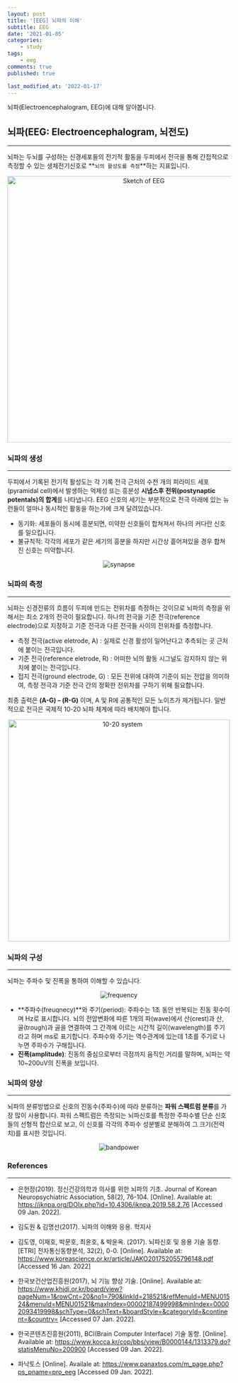 ```yaml
---
layout: post
title: '[EEG] 뇌파의 이해'
subtitle: EEG
date: '2021-01-05'
categories:
    - study
tags:
    - eeg
comments: true
published: true

last_modified_at: '2022-01-17'
---
```


뇌파(Electroencephalogram, EEG)에 대해 알아봅니다.

## 뇌파(EEG: Electroencephalogram, 뇌전도)

***

뇌파는 두뇌를 구성하는 신경세포들의 전기적 활동을 두피에서 전극을 통해 간접적으로 측정할 수 있는 생체전기신호로 **`뇌의 활성도를 측정`**하는 지표입니다.    

<center><img src="https://github.com/HayoonSong/Images-for-Github-Pages/blob/main/study/eeg/01_understanding_eeg/sketch_of_EEG.png?raw=true" alt="Sketch of EEG" width="600" height="600"></center>


### 뇌파의 생성

***

두피에서 기록된 전기적 활성도는 각 기록 전극 근처의 수천 개의 피라미드 세포(pyramidal cell)에서 발생하는 억제성 또는 흥분성 **시냅스후 전위(postynaptic potentals)의 합계**를 나타냅니다. EEG 신호의 세기는 부분적으로 전극 아래에 있는 뉴런들이 얼마나 동시적인 활동을 하는가에 크게 달려있습니다. 
*   동기화: 세포들이 동시에 흥분되면, 미약한 신호들이 합쳐져서 하나의 커다란 신호를 일으킵니다. 
*   불규칙적: 각각의 세포가 같은 세기의 흥분을 하지만 시간상 흩어져있을 경우 합쳐진 신호는 미약합니다.

<center><img src="https://github.com/HayoonSong/Images-for-Github-Pages/blob/main/study/eeg/01_understanding_eeg/synapse.png?raw=true" alt="synapse"></center>


### 뇌파의 측정

***

뇌파는 신경전류의 흐름이 두피에 만드는 전위차를 측정하는 것이므로 뇌파의 측정을 위해서는 최소 2개의 전극이 필요합니다. 하나의 전극을 기준 전극(reference electrode)으로 지정하고 기준 전극과 다른 전극들 사이의 전위차를 측정합니다.

*   측정 전극(active eletrode, A)
: 실제로 신경 활성이 일어난다고 추측되는 곳 근처에 붙이는 전극입니다.
*   기준 전극(reference eletrode, R)
: 어떠한 뇌의 활동 시그널도 감지하지 않는 위치에 붙이는 전극입니다.
*   접지 전극(ground electrode, G)
: 모든 전위에 대하여 기준이 되는 전압을 의미하여, 측정 전극과 기준 전극 간의 정확한 전위차를 구하기 위해 필요합니다.

최종 출력은 **(A-G) – (R-G)** 이며, A 및 R에 공통적인 모든 노이즈가 제거됩니다. 일반적으로 전극은 국제적 10-20 뇌파 체계에 따라 배치해야 합니다.

<center><img src="https://github.com/HayoonSong/Images-for-Github-Pages/blob/main/study/eeg/01_understanding_eeg/International_10-20_system.jpg?raw=true" alt="10-20 system" width="500" height="500"></center>


### 뇌파의 구성

***

뇌파는 주파수 및 진폭을 통하여 이해할 수 있습니다.

<center><img src="https://github.com/HayoonSong/Images-for-Github-Pages/blob/main/study/eeg/01_understanding_eeg/frequency_amplitude.PNG?raw=true" alt="frequency"></center>


*   **주파수(freuqnecy)**와 주기(period): 주파수는 1초 동안 반복되는 진동 횟수이며 Hz로 표시합니다. 뇌의 전압변화에 따른 1개의 파(wave)에서 산(crest)과 산, 골(trough)과 골을 연결하여 그 간격에 이르는 시간적 길이(wavelength)를 주기라고 하며 ms로 표기합니다. 주파수와 주기는 역수관계에 있는데 1초를 주기로 나누면 주파수가 구해집니다.
*   **진폭(amplitude)**: 진동의 중심으로부터 극점까지 움직인 거리를 말하며, 뇌파는 약  10~200uV의 진폭을 보입니다.


### 뇌파의 양상

***

뇌파의 분류방법으로 신호의 진동수(주파수)에 따라 분류하는 **파워 스펙트럼 분류**를 가장 많이 사용합니다. 파워 스펙트럼은 측정되는 뇌파신호를 특정한 주파수별 단순 신호들의 선형적 합산으로 보고, 이 신호를 각각의 주파수 성분별로 분해하여 그 크기(전력치)를 표시한 것입니다.

<center><img src="https://github.com/HayoonSong/Images-for-Github-Pages/blob/main/study/eeg/01_understanding_eeg/bandpower.jpg?raw=true" alt="bandpower"></center>


### References

***

*   은헌정(2019). 정신건강의학과 의사를 위한 뇌파의 기초. Journal of Korean Neuropsychiatric Association, 58(2), 76-104. [Online]. Available at: <https://jknpa.org/DOIx.php?id=10.4306/jknpa.2019.58.2.76> [Accessed 09 Jan. 2022].

*   김도원 & 김명선(2017). 뇌파의 이해와 응용. 학지사

*   김도영, 이재호, 박문호, 최윤호, & 박윤옥. (2017). 뇌파신호 및 응용 기술 동향. [ETRI] 전자통신동향분석, 32(2), 0-0. [Online]. Available at: <https://www.koreascience.or.kr/article/JAKO201752055796148.pdf> [Accessed 16 Jan. 2022]

*   한국보건산업진흥원(2017), 뇌 기능 향상 기술. [Online]. Available at: <https://www.khidi.or.kr/board/view?pageNum=1&rowCnt=20&no1=790&linkId=218521&refMenuId=MENU01524&menuId=MENU01521&maxIndex=00002187499998&minIndex=00002093419998&schType=0&schText=&boardStyle=&categoryId=&continent=&country=> [Accessed 07 Jan. 2022].

*   한국콘텐츠진흥원(2011), BCI(Brain Computer Interface) 기술 동향. [Online]. Available at: <https://www.kocca.kr/cop/bbs/view/B0000144/1313379.do?statisMenuNo=200900> [Accessed 09 Jan. 2022].

*   파낙토스 [Online]. Availale at: <https://www.panaxtos.com/m_page.php?ps_pname=pro_eeg> [Accessed 09 Jan. 2022].

